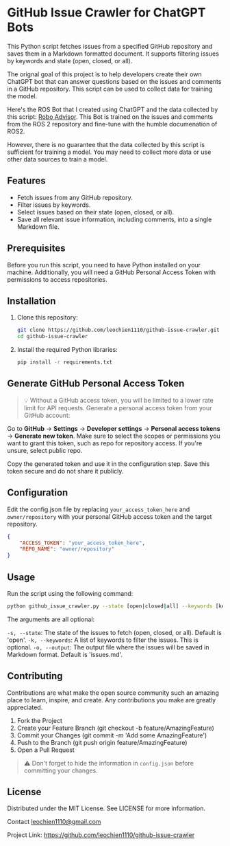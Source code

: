 # GitHub Issue Crawler for ChatGPT Bots

This Python script fetches issues from a specified GitHub repository and saves them in a Markdown formatted document. It supports filtering issues by keywords and state (open, closed, or all).

The orignal goal of this project is to help developers create their own ChatGPT bot that can answer questions based on the issues and comments in a GitHub repository. This script can be used to collect data for training the model. 

Here's the ROS Bot that I created using ChatGPT and the data collected by this script: [Robo Advisor](https://chat.openai.com/g/g-njWAeq2iF-robo-advisor). This Bot is trained on the issues and comments from the ROS 2 repository and fine-tune with the humble documenation of ROS2.

However, there is no guarantee that the data collected by this script is sufficient for training a model. You may need to collect more data or use other data sources to train a model.

## Features

- Fetch issues from any GitHub repository.
- Filter issues by keywords.
- Select issues based on their state (open, closed, or all).
- Save all relevant issue information, including comments, into a single Markdown file.

## Prerequisites

Before you run this script, you need to have Python installed on your machine. Additionally, you will need a GitHub Personal Access Token with permissions to access repositories.

## Installation

1. Clone this repository:
   ```bash
   git clone https://github.com/leochien1110/github-issue-crawler.git
   cd github-issue-crawler
   ```
1. Install the required Python libraries:
    ```bash
    pip install -r requirements.txt
    ```

## Generate GitHub Personal Access Token
> :bulb: Without a GitHub access token, you will be limited to a lower rate limit for API requests.
Generate a personal access token from your GitHub account:

Go to **GitHub** -> **Settings** -> **Developer settings** -> **Personal access tokens** -> **Generate new token**.
Make sure to select the scopes or permissions you want to grant this token, such as repo for repository access. If you're unsure, select public repo.

Copy the generated token and use it in the configuration step. Save this token secure and do not share it publicly.

## Configuration
Edit the config.json file by replacing `your_access_token_here` and `owner/repository` with your personal GitHub access token and the target repository.

```json
{
    "ACCESS_TOKEN": "your_access_token_here",
    "REPO_NAME": "owner/repository"
}
```


## Usage
Run the script using the following command:

```bash
python github_issue_crawler.py --state [open|closed|all] --keywords [keyword1 keyword2 ...] --output [output_file.md]
```
The arguments are all optional:

`-s, --state`: The state of the issues to fetch (open, closed, or all). Default is 'open'.
`-k, --keywords`: A list of keywords to filter the issues. This is optional.
`-o, --output`: The output file where the issues will be saved in Markdown format. Default is 'issues.md'.

## Contributing
Contributions are what make the open source community such an amazing place to learn, inspire, and create. Any contributions you make are greatly appreciated.

1. Fork the Project
2. Create your Feature Branch (git checkout -b feature/AmazingFeature)
3. Commit your Changes (git commit -m 'Add some AmazingFeature')
4. Push to the Branch (git push origin feature/AmazingFeature)
5. Open a Pull Request

> :warning: Don't forget to hide the information in `config.json` before committing your changes.

## License
Distributed under the MIT License. See LICENSE for more information.

Contact
leochien1110@gmail.com

Project Link: https://github.com/leochien1110/github-issue-crawler

